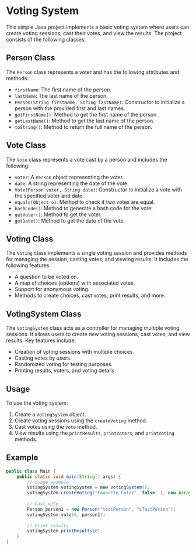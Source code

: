 # Voting System

This simple Java project implements a basic voting system where users can create voting sessions, cast their votes, and view the results. The project consists of the following classes:

## Person Class

The `Person` class represents a voter and has the following attributes and methods:

- `firstName`: The first name of the person.
- `lastName`: The last name of the person.
- `Person(String firstName, String lastName)`: Constructor to initialize a person with the provided first and last names.
- `getFirstName()`: Method to get the first name of the person.
- `getLastName()`: Method to get the last name of the person.
- `toString()`: Method to return the full name of the person.

## Vote Class

The `Vote` class represents a vote cast by a person and includes the following:

- `voter`: A `Person` object representing the voter.
- `date`: A string representing the date of the vote.
- `Vote(Person voter, String date)`: Constructor to initialize a vote with the specified voter and date.
- `equals(Object o)`: Method to check if two votes are equal.
- `hashCode()`: Method to generate a hash code for the vote.
- `getVoter()`: Method to get the voter.
- `getDate()`: Method to get the date of the vote.

## Voting Class

The `Voting` class implements a single voting session and provides methods for managing the session, casting votes, and viewing results. It includes the following features:

- A question to be voted on.
- A map of choices (options) with associated votes.
- Support for anonymous voting.
- Methods to create choices, cast votes, print results, and more.

## VotingSystem Class

The `VotingSystem` class acts as a controller for managing multiple voting sessions. It allows users to create new voting sessions, cast votes, and view results. Key features include:

- Creation of voting sessions with multiple choices.
- Casting votes by users.
- Randomized voting for testing purposes.
- Printing results, voters, and voting details.

## Usage

To use the voting system:

1. Create a `VotingSystem` object.
2. Create voting sessions using the `createVoting` method.
3. Cast votes using the `vote` method.
4. View results using the `printResults`, `printVoters`, and `printVoting` methods.

## Example

```java
public class Main {
    public static void main(String[] args) {
        // Usage example
        VotingSystem votingSystem = new VotingSystem();
        votingSystem.createVoting("Favorite Color", false, 1, new ArrayList<>(Arrays.asList("Red", "Blue", "Green")));
        
        // Cast vote
        Person person1 = new Person("testPerson", "LTestPerson");
        votingSystem.vote(0, person1);
        
        // Print results
        votingSystem.printResults(0);
    }
}

